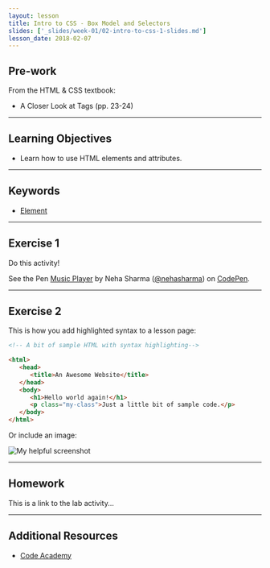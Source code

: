 ```yaml
---
layout: lesson
title: Intro to CSS - Box Model and Selectors
slides: ['_slides/week-01/02-intro-to-css-1-slides.md']
lesson_date: 2018-02-07
---
```


## Pre-work

From the HTML & CSS textbook:

* A Closer Look at Tags (pp. 23-24)

---

## Learning Objectives

* Learn how to use HTML elements and attributes.

---

## Keywords

* [Element](https://developer.mozilla.org/en/docs/Web/HTML/Element)

---

## Exercise 1

Do this activity!

<p data-height="268" data-theme-id="0" data-slug-hash="rVVYEG" data-default-tab="result" data-user="nehasharma" class='codepen'>See the Pen <a href='http://codepen.io/nehasharma/pen/rVVYEG/'>Music Player</a> by Neha Sharma (<a href='http://codepen.io/nehasharma'>@nehasharma</a>) on <a href='http://codepen.io'>CodePen</a>.</p>
<script async src="//assets.codepen.io/assets/embed/ei.js"></script>

---

## Exercise 2

This is how you add highlighted syntax to a lesson page:

```html
<!-- A bit of sample HTML with syntax highlighting-->

<html>
   <head>
      <title>An Awesome Website</title>
   </head>
   <body>
      <h1>Hello world again!</h1>
      <p class="my-class">Just a little bit of sample code.</p>
   </body>
</html>
```

Or include an image:

![My helpful screenshot](/public/img/human-to-machine.png)

---

## Homework

This is a link to the lab activity...

---

## Additional Resources

* [Code Academy](http://www.codecademy.com/learn)

